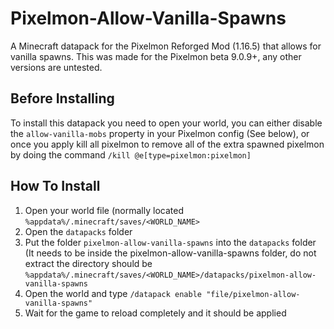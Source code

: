 # Pixelmon-Allow-Vanilla-Spawns
A Minecraft datapack for the Pixelmon Reforged Mod (1.16.5) that allows for vanilla spawns. This was made for the Pixelmon beta 9.0.9+, any other versions are untested.

## Before Installing
To install this datapack you need to open your world, you can either disable the `allow-vanilla-mobs` property in your Pixelmon config (See below), or once you apply kill all pixelmon to remove all of the extra spawned pixelmon by doing the command `/kill @e[type=pixelmon:pixelmon]`

## How To Install
1. Open your world file (normally located `%appdata%/.minecraft/saves/<WORLD_NAME>`
2. Open the `datapacks` folder
3. Put the folder `pixelmon-allow-vanilla-spawns` into the `datapacks` folder (It needs to be inside the pixelmon-allow-vanilla-spawns folder, do not extract the directory should be `%appdata%/.minecraft/saves/<WORLD_NAME>/datapacks/pixelmon-allow-vanilla-spawns`
4. Open the world and type `/datapack enable "file/pixelmon-allow-vanilla-spawns"`
5. Wait for the game to reload completely and it should be applied
